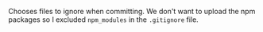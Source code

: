 Chooses files to ignore when committing. We don't want to upload the npm packages
so I excluded `npm_modules` in the `.gitignore` file. 